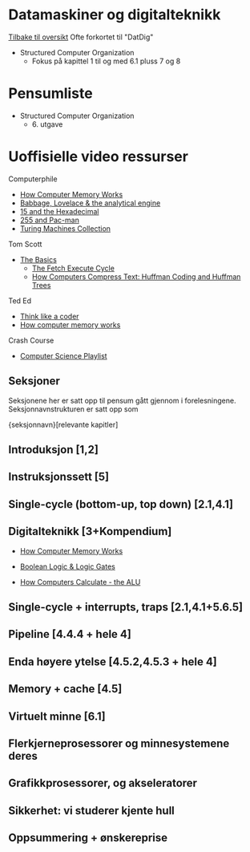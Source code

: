 # Datamaskiner og digitalteknikk
[Tilbake til oversikt](../README.md)
Ofte forkortet til "DatDig"
- Structured Computer Organization
  - Fokus på kapittel 1 til og med 6.1 pluss 7 og 8

# Pensumliste
- Structured Computer Organization
  - 6\. utgave
# Uoffisielle video ressurser
Computerphile
- [How Computer Memory Works](https://youtube.com/playlist?list=PLzH6n4zXuckoxFPyhsMOYMGqyZOeN2SDJ&si=x5E5w5wg02c06zpB)
- [Babbage, Lovelace & the analytical engine](https://www.youtube.com/playlist?list=PLzH6n4zXuckqKMcpQANsyPJId7jkxq7g8)
- [15 and the Hexadecimal](https://youtu.be/9xbJ3enqLnA?si=ZdU1SWa-hzWmZ_M_)
- [255 and Pac-man](https://youtu.be/umYvFdU54Po?si=GU43oC2BRLShJ1HX)
- [Turing Machines Collection](https://youtube.com/playlist?list=PLzH6n4zXuckrEzV0CB1xXbSdsP_a7VUoK&si=k8Z--Dv7hTXRoQkg)

Tom Scott
- [The Basics](https://youtube.com/playlist?list=PL96C35uN7xGLLeET0dOWaKHkAlPsrkcha&si=LDbIqC2qgGpTj8hg)
  - [The Fetch Execute Cycle](https://youtu.be/Z5JC9Ve1sfI?si=scKpKSnnGlIoXz9x)
  - [How Computers Compress Text: Huffman Coding and Huffman Trees](https://youtu.be/JsTptu56GM8?si=VyApjKw2-5ocrwjb)

Ted Ed
- [Think like a coder](https://www.youtube.com/playlist?list=PLJicmE8fK0EgogMqDYMgcADT1j5b911or)
- [How computer memory works](https://youtu.be/p3q5zWCw8J4?si=JkzrM20l84h01GE-)

Crash Course
- [Computer Science Playlist](https://youtube.com/playlist?list=PL8dPuuaLjXtNlUrzyH5r6jN9ulIgZBpdo&si=23cVKIy23JW3yIFq)

## Seksjoner
Seksjonene her er satt opp til pensum gått gjennom i forelesningene.
Seksjonnavnstrukturen er satt opp som 

{seksjonnavn}[relevante kapitler]

## Introduksjon [1,2]
## Instruksjonssett [5]
## Single-cycle (bottom-up, top down) [2.1,4.1]
## Digitalteknikk [3+Kompendium]
- [How Computer Memory Works](https://youtube.com/playlist?list=PLzH6n4zXuckoxFPyhsMOYMGqyZOeN2SDJ&si=x5E5w5wg02c06zpB)

- [Boolean Logic & Logic Gates](https://youtu.be/gI-qXk7XojA?si=GGFaqYRWtsfgCX1p)
- [How Computers Calculate - the ALU](https://youtu.be/1I5ZMmrOfnA?si=EnLRyHWamUQn1tre)

## Single-cycle + interrupts, traps [2.1,4.1+5.6.5]
## Pipeline [4.4.4 + hele 4]
## Enda høyere ytelse [4.5.2,4.5.3 + hele 4]
## Memory + cache [4.5]
## Virtuelt minne [6.1]
## Flerkjerneprosessorer og minnesystemene deres
## Grafikkprosessorer, og akseleratorer
## Sikkerhet: vi studerer kjente hull
## Oppsummering + ønskereprise